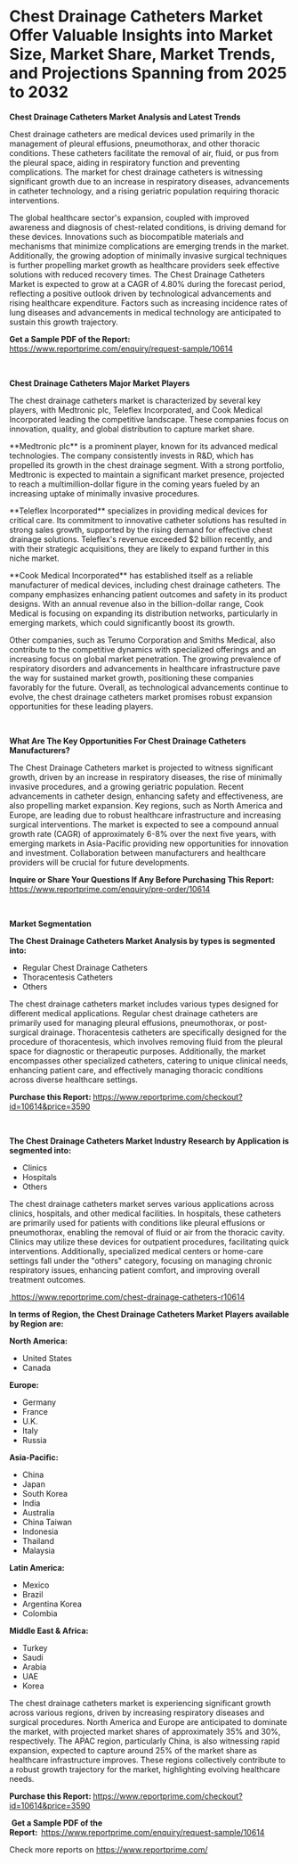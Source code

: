 <p><h1>Chest Drainage Catheters Market Offer Valuable Insights into Market Size, Market Share, Market Trends, and Projections Spanning from 2025 to 2032</h1></p><p><strong>Chest Drainage Catheters Market Analysis and Latest Trends</strong></p>
<p><p>Chest drainage catheters are medical devices used primarily in the management of pleural effusions, pneumothorax, and other thoracic conditions. These catheters facilitate the removal of air, fluid, or pus from the pleural space, aiding in respiratory function and preventing complications. The market for chest drainage catheters is witnessing significant growth due to an increase in respiratory diseases, advancements in catheter technology, and a rising geriatric population requiring thoracic interventions.</p><p>The global healthcare sector's expansion, coupled with improved awareness and diagnosis of chest-related conditions, is driving demand for these devices. Innovations such as biocompatible materials and mechanisms that minimize complications are emerging trends in the market. Additionally, the growing adoption of minimally invasive surgical techniques is further propelling market growth as healthcare providers seek effective solutions with reduced recovery times. The Chest Drainage Catheters Market is expected to grow at a CAGR of 4.80% during the forecast period, reflecting a positive outlook driven by technological advancements and rising healthcare expenditure. Factors such as increasing incidence rates of lung diseases and advancements in medical technology are anticipated to sustain this growth trajectory.</p></p>
<p><strong>Get a Sample PDF of the Report:&nbsp;</strong> <a href="https://www.reportprime.com/enquiry/request-sample/10614?utm_campaign=2237&utm_medium=2&utm_source=Github&utm_content=ia&utm_term=20032025&utm_id=chest-drainage-catheters">https://www.reportprime.com/enquiry/request-sample/10614</a></p>
<p>&nbsp;</p>
<p><strong>Chest Drainage Catheters Major Market Players</strong></p>
<p><p>The chest drainage catheters market is characterized by several key players, with Medtronic plc, Teleflex Incorporated, and Cook Medical Incorporated leading the competitive landscape. These companies focus on innovation, quality, and global distribution to capture market share.</p><p>**Medtronic plc** is a prominent player, known for its advanced medical technologies. The company consistently invests in R&D, which has propelled its growth in the chest drainage segment. With a strong portfolio, Medtronic is expected to maintain a significant market presence, projected to reach a multimillion-dollar figure in the coming years fueled by an increasing uptake of minimally invasive procedures.</p><p>**Teleflex Incorporated** specializes in providing medical devices for critical care. Its commitment to innovative catheter solutions has resulted in strong sales growth, supported by the rising demand for effective chest drainage solutions. Teleflex's revenue exceeded $2 billion recently, and with their strategic acquisitions, they are likely to expand further in this niche market.</p><p>**Cook Medical Incorporated** has established itself as a reliable manufacturer of medical devices, including chest drainage catheters. The company emphasizes enhancing patient outcomes and safety in its product designs. With an annual revenue also in the billion-dollar range, Cook Medical is focusing on expanding its distribution networks, particularly in emerging markets, which could significantly boost its growth.</p><p>Other companies, such as Terumo Corporation and Smiths Medical, also contribute to the competitive dynamics with specialized offerings and an increasing focus on global market penetration. The growing prevalence of respiratory disorders and advancements in healthcare infrastructure pave the way for sustained market growth, positioning these companies favorably for the future. Overall, as technological advancements continue to evolve, the chest drainage catheters market promises robust expansion opportunities for these leading players.</p></p>
<p>&nbsp;</p>
<p><strong>What Are The Key Opportunities For Chest Drainage Catheters Manufacturers?</strong></p>
<p><p>The Chest Drainage Catheters market is projected to witness significant growth, driven by an increase in respiratory diseases, the rise of minimally invasive procedures, and a growing geriatric population. Recent advancements in catheter design, enhancing safety and effectiveness, are also propelling market expansion. Key regions, such as North America and Europe, are leading due to robust healthcare infrastructure and increasing surgical interventions. The market is expected to see a compound annual growth rate (CAGR) of approximately 6-8% over the next five years, with emerging markets in Asia-Pacific providing new opportunities for innovation and investment. Collaboration between manufacturers and healthcare providers will be crucial for future developments.</p></p>
<p><strong>Inquire or Share Your Questions If Any Before Purchasing This Report:</strong> <a href="https://www.reportprime.com/enquiry/pre-order/10614?utm_campaign=2237&utm_medium=2&utm_source=Github&utm_content=ia&utm_term=20032025&utm_id=chest-drainage-catheters">https://www.reportprime.com/enquiry/pre-order/10614</a></p>
<p>&nbsp;</p>
<p><strong>Market Segmentation</strong></p>
<p><strong>The Chest Drainage Catheters Market Analysis by types is segmented into:</strong></p>
<p><ul><li>Regular Chest Drainage Catheters</li><li>Thoracentesis Catheters</li><li>Others</li></ul></p>
<p><p>The chest drainage catheters market includes various types designed for different medical applications. Regular chest drainage catheters are primarily used for managing pleural effusions, pneumothorax, or post-surgical drainage. Thoracentesis catheters are specifically designed for the procedure of thoracentesis, which involves removing fluid from the pleural space for diagnostic or therapeutic purposes. Additionally, the market encompasses other specialized catheters, catering to unique clinical needs, enhancing patient care, and effectively managing thoracic conditions across diverse healthcare settings.</p></p>
<p><strong>Purchase this Report:&nbsp;</strong><a href="https://www.reportprime.com/checkout?id=10614&price=3590&utm_campaign=2237&utm_medium=2&utm_source=Github&utm_content=ia&utm_term=20032025&utm_id=chest-drainage-catheters">https://www.reportprime.com/checkout?id=10614&price=3590</a></p>
<p>&nbsp;</p>
<p><strong>The Chest Drainage Catheters Market Industry Research by Application is segmented into:</strong></p>
<p><ul><li>Clinics</li><li>Hospitals</li><li>Others</li></ul></p>
<p><p>The chest drainage catheters market serves various applications across clinics, hospitals, and other medical facilities. In hospitals, these catheters are primarily used for patients with conditions like pleural effusions or pneumothorax, enabling the removal of fluid or air from the thoracic cavity. Clinics may utilize these devices for outpatient procedures, facilitating quick interventions. Additionally, specialized medical centers or home-care settings fall under the "others" category, focusing on managing chronic respiratory issues, enhancing patient comfort, and improving overall treatment outcomes.</p></p>
<p><a href="https://www.reportprime.com/chest-drainage-catheters-r10614?utm_campaign=2237&utm_medium=2&utm_source=Github&utm_content=ia&utm_term=20032025&utm_id=chest-drainage-catheters">&nbsp;https://www.reportprime.com/chest-drainage-catheters-r10614</a></p>
<p><strong>In terms of Region, the Chest Drainage Catheters Market Players available by Region are:</strong></p>
<p>
    <p> <strong> North America: </strong>
        <ul>
            <li>United States</li>
            <li>Canada</li>
        </ul>
        </p> 
    <p> <strong> Europe: </strong>
        <ul>
            <li>Germany</li>
            <li>France</li>
            <li>U.K.</li>
            <li>Italy</li>
            <li>Russia</li>
        </ul>
        </p> 
    <p> <strong> Asia-Pacific: </strong>
        <ul>
            <li>China</li>
            <li>Japan</li>
            <li>South Korea</li>
            <li>India</li>
            <li>Australia</li>
            <li>China Taiwan</li>
            <li>Indonesia</li>
            <li>Thailand</li>
            <li>Malaysia</li>
        </ul>
        </p> 
    <p> <strong> Latin America: </strong>
        <ul>
            <li>Mexico</li>
            <li>Brazil</li>
            <li>Argentina Korea</li>
            <li>Colombia</li>
        </ul>
        </p> 
    <p> <strong> Middle East & Africa: </strong>
        <ul>
            <li>Turkey</li>
            <li>Saudi</li>
            <li>Arabia</li>
            <li>UAE</li>
            <li>Korea</li>
        </ul>
    </p>
    </p>
<p><p>The chest drainage catheters market is experiencing significant growth across various regions, driven by increasing respiratory diseases and surgical procedures. North America and Europe are anticipated to dominate the market, with projected market shares of approximately 35% and 30%, respectively. The APAC region, particularly China, is also witnessing rapid expansion, expected to capture around 25% of the market share as healthcare infrastructure improves. These regions collectively contribute to a robust growth trajectory for the market, highlighting evolving healthcare needs.</p></p>
<p><strong>Purchase this Report: </strong><a href="https://www.reportprime.com/checkout?id=10614&price=3590&utm_campaign=2237&utm_medium=2&utm_source=Github&utm_content=ia&utm_term=20032025&utm_id=chest-drainage-catheters">https://www.reportprime.com/checkout?id=10614&price=3590</a></p>
<p>&nbsp;<strong>Get a Sample PDF of the Report:&nbsp;&nbsp;</strong><a href="https://www.reportprime.com/enquiry/request-sample/10614?utm_campaign=2237&utm_medium=2&utm_source=Github&utm_content=ia&utm_term=20032025&utm_id=chest-drainage-catheters">https://www.reportprime.com/enquiry/request-sample/10614</a></p>
<p><strong></strong></p>
<p>Check more reports on <a href="https://www.reportprime.com/?utm_campaign=2237&utm_medium=2&utm_source=Github&utm_content=ia&utm_term=20032025&utm_id=chest-drainage-catheters">https://www.reportprime.com/</a></p>